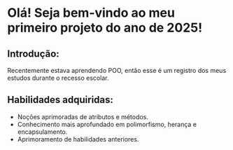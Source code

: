 <h1>Olá! Seja bem-vindo ao meu primeiro projeto do ano de 2025!</h1>
<h2>Introdução:</h2>
<p>Recentemente estava aprendendo POO, então esse é um registro dos meus estudos durante o recesso escolar.</p>
<h2>Habilidades adquiridas:</h2>
<ul>
  <li>Noções aprimoradas de atributos e métodos.</li>
  <li>Conhecimento mais aprofundado em polimorfismo, herança e encapsulamento.</li>
  <li>Aprimoramento de habilidades anteriores.</li>
</ul>
